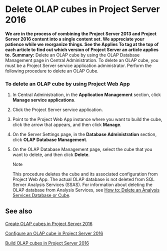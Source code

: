 
# Delete OLAP cubes in Project Server 2016
 **We are in the process of combining the Project Server 2013 and Project Server 2016 content into a single content set. We appreciate your patience while we reorganize things. See the Applies To tag at the top of each article to find out which version of Project Server an article applies to.** **Summary:** Delete an OLAP cube by using the OLAP Database Management page in Central Administration.
To delete an OLAP cube, you must be a Project Server service application administrator. Perform the following procedure to delete an OLAP Cube.
  
    
    


### To delete an OLAP cube by using Project Web App


1. In Central Administration, in the **Application Management** section, click **Manage service applications**.
    
  
2. Click the Project Server service application.
    
  
3. Point to the Project Web App instance where you want to build the cube, click the arrow that appears, and then click **Manage**.
    
  
4. On the Server Settings page, in the **Database Administration** section, click **OLAP Database Management**.
    
  
5. On the OLAP Database Management page, select the cube that you want to delete, and then click **Delete**.
    
    > [!NOTE]
      > This procedure deletes the cube and its associated configuration from Project Web App. The actual OLAP database is not deleted from SQL Server Analysis Services (SSAS). For information about deleting the OLAP database from Analysis Services, see  [How to: Delete an Analysis Services Database or Cube](https://go.microsoft.com/fwlink/p/?LinkId=212797). 

## See also


#### 


  
    
    
 [Create OLAP cubes in Project Server 2016](69efbd37-9b58-43f5-9e6b-93bc2cfbdbc6.md)
  
    
    
 [Configure an OLAP cube in Project Server 2016](6e92d2c8-ea5c-4534-9bad-9e99eb5235c8.md)
  
    
    
 [Build OLAP cubes in Project Server 2016](e1921dff-6086-451c-970e-12a8c4f5fce3.md)